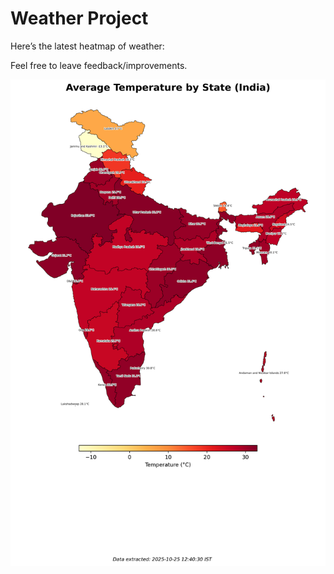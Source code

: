 # Weather Project

Here’s the latest heatmap of weather:

Feel free to leave feedback/improvements.

![India Heatmap](docs/assets/india_heatmap.png?v=FC77E9)
